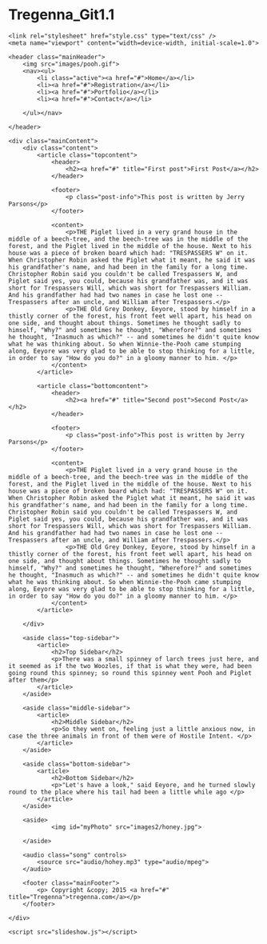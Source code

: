 # Tregenna_Git1.1

<!DOCTYPE html>
<html lang="en">

<head>
	<title>HTML5/CSS3 Responsive Theme</title>
	<meta charset="utf-8" />
	
	<link rel="stylesheet" href="style.css" type="text/css" />
	<meta name="viewport" content="width=device-width, initial-scale=1.0">
	
</head>

<body class="body">
	
	<header class="mainHeader">
		<img src="images/pooh.gif">
		<nav><ul>
			<li class="active"><a href="#">Home</a></li>
			<li><a href="#">Registration</a></li>
			<li><a href="#">Portfolio</a></li>
			<li><a href="#">Contact</a></li>
		
		</ul></nav>
	
	</header>
	
	<div class="mainContent">
		<div class="content">
			<article class="topcontent">
				<header>
					<h2><a href="#" title="First post">First Post</a></h2>
				</header>
				
				<footer>
					<p class="post-info">This post is written by Jerry Parsons</p>
				</footer>
				
				<content>
					<p>THE Piglet lived in a very grand house in the middle of a beech-tree, and the beech-tree was in the middle of the forest, and the Piglet lived in the middle of the house. Next to his house was a piece of broken board which had: "TRESPASSERS W" on it. When Christopher Robin asked the Piglet what it meant, he said it was his grandfather's name, and had been in the family for a long time. Christopher Robin said you couldn't be called Trespassers W, and Piglet said yes, you could, because his grandfather was, and it was short for Trespassers Will, which was short for Trespassers William. And his grandfather had had two names in case he lost one -- Trespassers after an uncle, and William after Trespassers.</p>
					<p>THE Old Grey Donkey, Eeyore, stood by himself in a thistly corner of the forest, his front feet well apart, his head on one side, and thought about things. Sometimes he thought sadly to himself, "Why?" and sometimes he thought, "Wherefore?" and sometimes he thought, "Inasmuch as which?" -- and sometimes he didn't quite know what he was thinking about. So when Winnie-the-Pooh came stumping along, Eeyore was very glad to be able to stop thinking for a little, in order to say "How do you do?" in a gloomy manner to him. </p>
				</content>
			</article>

			<article class="bottomcontent">
				<header>
					<h2><a href="#" title="Second post">Second Post</a></h2>
				</header>
				
				<footer>
					<p class="post-info">This post is written by Jerry Parsons</p>
				</footer>
				
				<content>
					<p>THE Piglet lived in a very grand house in the middle of a beech-tree, and the beech-tree was in the middle of the forest, and the Piglet lived in the middle of the house. Next to his house was a piece of broken board which had: "TRESPASSERS W" on it. When Christopher Robin asked the Piglet what it meant, he said it was his grandfather's name, and had been in the family for a long time. Christopher Robin said you couldn't be called Trespassers W, and Piglet said yes, you could, because his grandfather was, and it was short for Trespassers Will, which was short for Trespassers William. And his grandfather had had two names in case he lost one -- Trespassers after an uncle, and William after Trespassers.</p>
					<p>THE Old Grey Donkey, Eeyore, stood by himself in a thistly corner of the forest, his front feet well apart, his head on one side, and thought about things. Sometimes he thought sadly to himself, "Why?" and sometimes he thought, "Wherefore?" and sometimes he thought, "Inasmuch as which?" -- and sometimes he didn't quite know what he was thinking about. So when Winnie-the-Pooh came stumping along, Eeyore was very glad to be able to stop thinking for a little, in order to say "How do you do?" in a gloomy manner to him. </p>
				</content>
			</article>

		</div>
		
		<aside class="top-sidebar">
			<article>
				<h2>Top Sidebar</h2>
				<p>There was a small spinney of larch trees just here, and it seemed as if the two Woozles, if that is what they were, had been going round this spinney; so round this spinney went Pooh and Piglet after them</p>
			</article>
		</aside>
		
		<aside class="middle-sidebar">
			<article>
				<h2>Middle Sidebar</h2>
				<p>So they went on, feeling just a little anxious now, in case the three animals in front of them were of Hostile Intent. </p>
			</article>
		</aside>
		
		<aside class="bottom-sidebar">
			<article>
				<h2>Bottom Sidebar</h2>
				<p>"Let's have a look," said Eeyore, and he turned slowly round to the place where his tail had been a little while ago </p>
			</article>
		</aside>

		<aside>
				<img id="myPhoto" src="images2/honey.jpg">

		</aside>

		<audio class="song" controls>
			<source src="audio/hohey.mp3" type="audio/mpeg">
		</audio>

		<footer class="mainFooter">
			<p> Copyright &copy; 2015 <a href="#" title="Tregenna">tregenna.com</a></p>
		</footer>
	
	</div>
	
	<script src="slideshow.js"></script>
	
</body 



</html>

 

